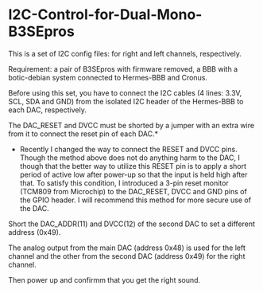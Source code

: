 # I2C-Control-for-Dual-Mono-B3SEpros

This is a set of I2C config files: for right and left channels, respectively.

Requirement: a pair of B3SEpros with firmware removed, a BBB with a botic-debian system connected to Hermes-BBB and Cronus.

Before using this set, you have to connect the I2C cables (4 lines: 3.3V, SCL, SDA and GND) from the isolated I2C header of the Hermes-BBB to each DAC, respectively.

The DAC_RESET and DVCC must be shorted by a jumper with an extra wire from it to connect the reset pin of each DAC.*

* Recently I changed the way to connect the RESET and DVCC pins. Though the method above does not do anything harm to the DAC, I though that the better way to utilize this RESET pin is to apply a short period of active low after power-up so that the input is held high after that. To satisfy this condition, I introduced a 3-pin reset monitor (TCM809 from Microchip) to the DAC_RESET, DVCC and GND pins of the GPIO header. I will recommend this method for more secure use of the DAC.

Short the DAC_ADDR(11) and DVCC(12) of the second DAC to set a different address (0x49).

The analog output from the main DAC (address 0x48) is used for the left channel and the other from the second DAC (address 0x49) for the right channel.

Then power up and confirmm that you get the right sound.
